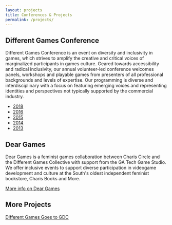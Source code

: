 ```yaml
---
layout: projects
title: Conferences & Projects
permalink: /projects/
---
```


## Different Games Conference
Different Games Conference is an event on diversity and inclusivity in games, which strives to amplify the creative and critical voices of marginalized participants in games culture. Geared towards accessibility and radical inclusivity, our annual volunteer-led conference welcomes panels, workshops and playable games from presenters of all professional backgrounds and levels of expertise. Our programming is diverse and interdisciplinary with a focus on featuring emerging voices and representing identities and perspectives not typically supported by the commercial industry.

* [2018](http://2018.differentgames.org)
* [2016](http://2016.differentgames.org)
* [2015](http://2015.differentgames.org)
* [2014](http://2014.differentgames.org)
* [2013](http://www.polygon.com/2013/4/30/4281054/different-games-conference-diversity-inclusivity-online-harassment-empathy)

## Dear Games

Dear Games is a feminist games collaboration between Charis Circle and the Different Games Collective with support from the GA Tech Game Studio. We offer inclusive events to support diverse participation in videogame development and culture at the South's oldest independent feminist bookstore, Charis Books and More.

[More info on Dear Games](http://deargames.tumblr.com/)

## More Projects
[Different Games Goes to GDC](/dg-at-gdc/)
